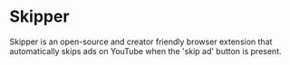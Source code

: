 # Skipper
Skipper is an open-source and creator friendly browser extension that automatically skips ads on YouTube when the 'skip ad' button is present.
